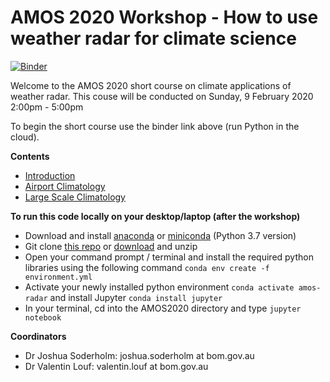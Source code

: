 # AMOS 2020 Workshop - How to use weather radar for climate science

[![Binder](https://mybinder.org/badge_logo.svg)](https://mybinder.org/v2/gh/vlouf/AMOS_2020/master)

Welcome to the AMOS 2020 short course on climate applications of weather radar.
This couse will be conducted on Sunday, 9 February 2020 2:00pm - 5:00pm

To begin the short course use the binder link above (run Python in the cloud).

__Contents__
- [Introduction](https://github.com/vlouf/AMOS_2020/blob/master/01%20-%20Introduction)
- [Airport Climatology](https://github.com/vlouf/AMOS_2020/blob/master/02%20-%20Airport%20Climatology)
- [Large Scale Climatology](https://github.com/vlouf/AMOS_2020/tree/master/03%20-%20Large-scale%20Climatology)

__To run this code locally on your desktop/laptop (after the workshop)__

- Download and install [anaconda](https://www.anaconda.com/distribution/) or [miniconda](https://docs.conda.io/en/latest/miniconda.html) (Python 3.7 version)
- Git clone [this repo](https://github.com/vlouf/AMOS_2020) or [download](https://github.com/vlouf/AMOS_2020/archive/master.zip) and unzip
- Open your command prompt / terminal and install the required python libraries using the following command `conda env create -f environment.yml`
- Activate your newly installed python environment `conda activate amos-radar` and install Jupyter `conda install jupyter`
- In your terminal, cd into the AMOS2020 directory and type `jupyter notebook`

__Coordinators__
- Dr Joshua Soderholm: joshua.soderholm at bom.gov.au
- Dr Valentin Louf: valentin.louf at bom.gov.au
